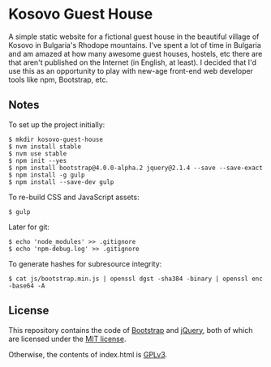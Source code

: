 # Kosovo Guest House
A simple static website for a fictional guest house in the beautiful village of Kosovo in Bulgaria's Rhodope mountains. I've spent a lot of time in Bulgaria and am amazed at how many awesome guest houses, hostels, etc there are that aren't published on the Internet (in English, at least). I decided that I'd use this as an opportunity to play with new-age front-end web developer tools like npm, Bootstrap, etc.

## Notes
To set up the project initially:

    $ mkdir kosovo-guest-house
    $ nvm install stable
    $ nvm use stable
    $ npm init --yes
    $ npm install bootstrap@4.0.0-alpha.2 jquery@2.1.4 --save --save-exact
    $ npm install -g gulp
    $ npm install --save-dev gulp

To re-build CSS and JavaScript assets:

    $ gulp

Later for git:

    $ echo 'node_modules' >> .gitignore
    $ echo 'npm-debug.log' >> .gitignore

To generate hashes for subresource integrity:

    $ cat js/bootstrap.min.js | openssl dgst -sha384 -binary | openssl enc -base64 -A

## License
This repository contains the code of [Bootstrap](http://getbootstrap.com) and [jQuery](https://jquery.com/), both of which are licensed under the [MIT license](https://tldrlegal.com/license/mit-license).

Otherwise, the contents of index.html is [GPLv3](https://www.gnu.org/licenses/gpl-3.0.txt).
